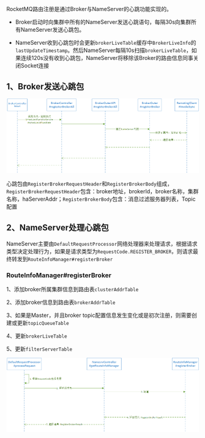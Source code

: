 RocketMQ路由注册是通过Broker与NameServer的心跳功能实现的。

- Broker启动时向集群中所有的NameServer发送心跳语句，每隔30s向集群所有NameServer发送心跳包。

- NameServer收到心跳包时会更新`brokerLiveTable`缓存中`BrokerLiveInfo`的`lastUpdateTimestamp`。然后NameServer每隔10s扫描`brokerLiveTable`，如果连续120s没有收到心跳包，NameServer将移除该Broker的路由信息同事关闭Socket连接

## 1、Broker发送心跳包

![Broker发送心跳包](Broker发送心跳包.png)

心跳包由`RegisterBrokerRequestHeader`和`RegisterBrokerBody`组成，`RegisterBrokerRequestHeader`包含：broker地址，brokerId，broker名称，集群名称，haServerAddr；`RegisterBrokerBody`包含：消息过滤服务器列表，Topic配置

## 2、NameServer处理心跳包

NameServer主要由`DefaultRequestProcessor`网络处理器来处理请求，根据请求类型决定处理行为，如果是请求类型为`RequestCode.REGISTER_BROKER`，则请求最终转发到`RouteInfoManager#registerBroker`

### RouteInfoManager#registerBroker

1、添加broker所属集群信息到路由表`clusterAddrTable`

2、添加broker信息到路由表`brokerAddrTable`

3、如果是Master，并且broker topic配置信息发生变化或是初次注册，则需要创建或更新`topicQueueTable`

4、更新`brokerLiveTable`

5、更新`filterServerTable`

![NameServer处理心跳包](NameServer处理心跳包.png)




